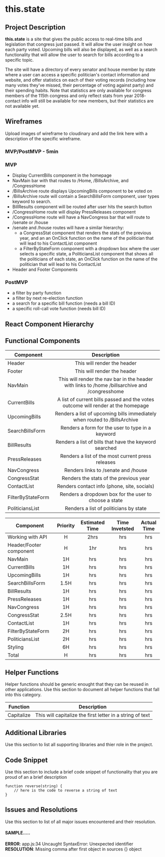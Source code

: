 # this.state


## Project Description

**this.state** is a site that gives the public access to real-time bills and legislation that congress just passed.  It will allow the user insight on how each party voted.  Upcoming bills will also be displayed, as well as a search functionality that will allow the user to search for bills according to a specific topic.

The site will have a directory of every senator and house member by state where a user can access a specific politician's contact information and website, and offer statistics on each of their voting records (including how many votes they've missed, their percentage of voting against party) and their spending habits.  Note that statistics are only available for congress members of the 115th congress and only reflect stats from year 2018- contact info will still be available for new members, but their statistics are not available yet.

## Wireframes

Upload images of wireframe to cloudinary and add the link here with a description of the specific wireframe.

### MVP/PostMVP - 5min

### MVP

- Display CurrentBills  component in the homepage
- NavMain bar with that routes to /Home, /BillsArchive, and /CongressHome
- /BillsArchive route displays UpcomingBills component to be voted on
- /BillsArchive route will contain a SearchBillsForm component, user types keyword to search.
- BillResults component will be routed after user hits the search button
- /CongressHome route will display PressReleases component
- /CongressHome route will have a NavCongress bar that will route to /senate or /house
- /senate and /house routes will have a similar hierarchy:
  * a CongressStat component that renders the stats of the previous year, and an an OnClick function on the name of the politician that will lead to his ContactList component
  * a FilterByStateForm component with a dropdown box where the user selects a specific state, a PoliticiansList component that shows all the politicians of each state, an OnClick function on the name of the politician that will lead to his ContactList
- Header and Footer Components

### PostMVP

- a filter by party function
- a filter by next re-election function
- a search for a specific bill function (needs a bill ID)
- a specific roll-call vote function (needs bill ID)

## React Component Hierarchy

## Functional Components

| Component | Description |
| --- | :---: |  
| Header | This will render the header |
| Footer | This will render the header|
| NavMain| This will render the nav bar in the header with links to /home /billsarchive and /congresshome|
| CurrentBills | A list of current bills passed and the votes outcome will render at the homepage |
| UpcomingBills | Renders a list of upcoming bills immediately when routed to /BillsArchive |
| SearchBillsForm | Renders a form for the user to type in a keyword |
| BillResults | Renders a list of bills that have the keyword searched |
| PressReleases | Renders a list of the most current press releases |
| NavCongress | Renders links to /senate and /house |
| CongressStat | Renders the stats of the previous year |
| ContactList | Renders contact info (phone, site, socials) |
| FilterByStateForm | Renders a dropdown box for the user to choose a state |
| PoliticiansList | Renders a list of politicians by state |

| Component | Priority | Estimated Time | Time Invetsted | Actual Time |
| --- | :---: |  :---: | :---: | :---: |
| Working with API | H | 2hrs| hrs | hrs |
| Header/Footer component | H | 1hr | hrs | hrs |
| NavMain | 1H | hrs| hrs | hrs |
| CurrentBills | 1H | hrs| hrs | hrs |
| UpcomingBills | 1H | hrs| hrs | hrs |
| SearchBillsForm | 1.5H | hrs| hrs | hrs |
| BillResults | 1H | hrs| hrs | hrs |
| PressReleases | 1H | hrs| hrs | hrs |
| NavCongress | 1H | hrs| hrs | hrs |
| CongressStat | 2.5H | hrs| hrs | hrs |
| ContactList | 1H | hrs| hrs | hrs |
| FilterByStateForm | 2H | hrs| hrs | hrs |
| PoliticiansList | 2H | hrs| hrs | hrs |
| Styling | 6H | hrs| hrs | hrs |
| Total | H | hrs| hrs | hrs |

## Helper Functions
Helper functions should be generic enought that they can be reused in other applications. Use this section to document all helper functions that fall into this category.

| Function | Description |
| --- | :---: |  
| Capitalize | This will capitalize the first letter in a string of text |

## Additional Libraries
 Use this section to list all supporting libraries and thier role in the project.

## Code Snippet

Use this section to include a brief code snippet of functionality that you are proud of an a brief description  

```
function reverse(string) {
	// here is the code to reverse a string of text
}
```

## Issues and Resolutions
 Use this section to list of all major issues encountered and their resolution.

#### SAMPLE.....
**ERROR**: app.js:34 Uncaught SyntaxError: Unexpected identifier                                
**RESOLUTION**: Missing comma after first object in sources {} object
